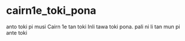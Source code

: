 # cairn1e_toki_pona
anto toki pi musi Cairn 1e tan toki Inli tawa toki pona. pali ni li tan mun pi ante toki
